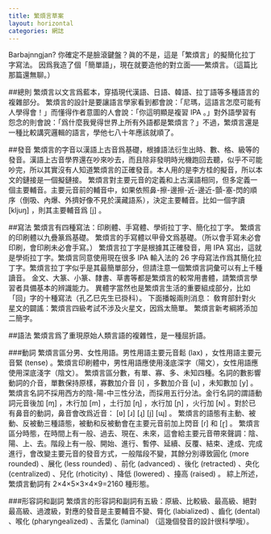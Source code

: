 ```yaml
---
title: 繁煩言草案
layout: horizontal
categories: 網誌
---
```

Barbajnngjan? 你確定不是臉滾鍵盤？眞的不是，這是「繁煩言」的擬簡化拉丁字寫法。
因爲我造了個「簡單語」，現在就要造他的對立面——繁煩言。（這篇比那篇還無聊。）

##總則
繁煩言以文言爲藍本，穿插現代漢語、日語、韓語、拉丁語等多種語言的複雜部分。
繁煩言的設計是要讓語言學家看到都會說：「尼瑪，這語言怎麼可能有人學得會！」而懂得作者意圖的人會說：「你這明顯是複習 IPA 。」對外語學習有怨念的則會說：「爲什麼我覺得世界上所有外語都是繁煩言？」不過，繁煩言還是一種比較講究邏輯的語言，學他七八十年應該就順了。

##發音
繁煩言的字音以漢語上古音爲基礎，根據語法衍生出時、數、格、級等的發音。漢語上古音學界還在吵來吵去，而且除非發明時光機跑回去聽，似乎不可能吵完，所以其實沒有人知道繁煩言的正確發音。本人用的是李方桂的擬音，所以本文的鏈接是一個擬鏈接。
繁煩言對主要元音的定義和上古漢語相同，但多定義一個主要輔音。主要元音前的輔音中，如果依照鼻-擦-邊擦-近-邊近-顫-塞-閃的順序（倒吸、內爆、外擠好像不見於漢藏語系），決定主要輔音。比如一個字讀 [kljuŋ] ，則其主要輔音爲 [j] 。

##寫法
繁煩言有四種寫法：印刷體、手寫體、學術拉丁字、簡化拉丁字。
繁煩言的印刷體以九疊篆爲基礎。
繁煩言的手寫體以甲骨文爲基礎。（所以會手寫未必會印刷，會印刷未必會手寫。）
繁煩言拉丁字是根據其正確發音，用 IPA 寫出，這就是學術拉丁字。繁煩言同意使用現在很多 IPA 輸入法的 26 字母寫法作爲其簡化拉丁字。繁煩言拉丁字似乎是其最簡單部分，但請注意一個繁煩言詞彙可以有上千種讀音。
金文、大篆、小篆、隸書、草書等都是繁煩言的較常用書體，請繁煩言學習者具備基本的辨識能力。
異體字當然也是繁煩言生活的重要組成部分，比如「回」字的十種寫法（孔乙巳先生已掛科）。
下面播報兩則消息：
敎育部針對火星文的闢謠：繁煩言四級考試不涉及火星文，因爲太簡單。
繁煩言新考綱將添加二簡字。

##語法
繁煩言爲了重現原始人類言語的複雜性，是一種屈折語。

###動詞
繁煩言區分男、女性用語。男性用語主要元音鬆 (lax) ，女性用語主要元音緊 (tense) 。繁煩言印刷體中，男性用語應使用淺底深字（陽文），女性用語應使用深底淺字（陰文）。
繁煩言區分數，有單、寡、多、未知四種。名詞的數影響動詞的介音，單數保持原樣，寡數加介音 [i] ，多數加介音 [u] ，未知數加 [y] 。
繁煩言名詞不採用西方的陰-陽-中三性分法，而採用五行分法。金行名詞的謂語動詞元音後加 [ɱ] ，木行加 [m] ，土行加 [ɳ] ，水行加 [ɲ] ，火行加 [ɴ] 。對於已有鼻音的動詞，鼻音會改爲近音： [ʋ] [ɹ] [ɻ] [j] [ɰ] 。
繁煩言的語態有主動、被動、反被動三種語態，被動和反被動會在主要元音前加上閃音 [ɾ] 和 [ɽ] 。
繁煩言區分時態，在時間上有一般、過去、現在、未來，這會給主要元音帶來聲調：陰、陽、上、去。階段上有一般、開始、進行、暫停、延續、反覆、結束、達成、完成進行，會改變主要元音的發音方式，一般階段不變，其餘分別導致圓化 (more rounded) 、展化 (less rounded) 、前化 (advanced) 、後化 (retracted) 、央化 (centralized) 、兒化 (rhoticity) 、降低 (lowered) 、擡高 (raised) 。
綜上所述，繁煩言動詞有 2×4×5×3×4×9=2160 種形態。

###形容詞和副詞
繁煩言的形容詞和副詞有五級：原級、比較級、最高級、絕對最高級、過渡級，對應的發音是主要輔音不變、脣化 (labialized) 、齒化 (dental) 、喉化 (pharyngealized) 、舌葉化 (laminal) （這幾個發音的設計很科學哦）。